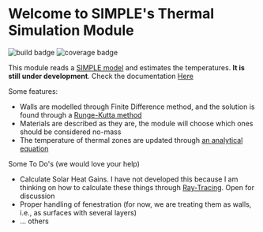 # Welcome to SIMPLE's Thermal Simulation Module

![build badge](https://github.com/SIMPLE-BuildingSimulation/thermal/actions/workflows/test_deploy_doc.yml/badge.svg)
![coverage badge](https://github.com/SIMPLE-BuildingSimulation/thermal/coverage/badges/plastic.svg)


This module reads a [SIMPLE model](https://github.com/SIMPLE-BuildingSimulation/simple_model) and estimates the temperatures. **It is still under development**. Check the documentation [Here](https://simple-buildingsimulation.github.io/thermal/)

Some features:

* Walls are modelled through Finite Difference method, and the solution is found through a [Runge-Kutta method](https://en.wikipedia.org/wiki/Runge%E2%80%93Kutta_methods)
* Materials are described as they are, the module will choose which ones should be considered no-mass
* The temperature of thermal zones are updated through [an analytical equation](https://simple-buildingsimulation.github.io/thermal/thermal/model/struct.ThermalModel.html#method.calculate_zones_abc)

Some To Do's (we would love your help)

* Calculate Solar Heat Gains. I have not developed this because I am thinking on how to calculate these things through [Ray-Tracing](https://github.com/SIMPLE-BuildingSimulation/rendering). Open for discussion
* Proper handling of fenestration (for now, we are treating them as walls, i.e., as surfaces with several layers)
* ... others



